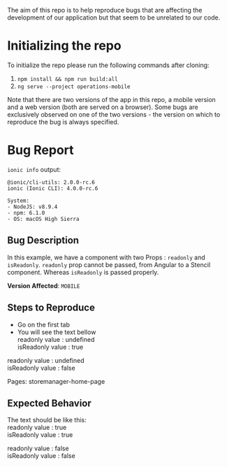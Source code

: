 The aim of this repo is to help reproduce bugs that are affecting the development of our application but that seem to be unrelated to our code.

# Initializing the repo

To initialize the repo please run the following commands after cloning:

1. `npm install && npm run build:all`
2. `ng serve --project operations-mobile` 

Note that there are two versions of the app in this repo, a mobile version and a web version (both are served on a browser). Some bugs are exclusively observed on one of the two versions - the version on which to reproduce the bug is always specified.


# Bug Report

`ionic info` output:

```
@ionic/cli-utils: 2.0.0-rc.6
ionic (Ionic CLI): 4.0.0-rc.6

System:
- NodeJS: v8.9.4
- npm: 6.1.0
- OS: macOS High Sierra
```


## Bug Description

In this example, we have a <yoo-readonly> component with two Props : `readonly` and `isReadonly`.
`readonly` prop cannot be passed, from Angular to a Stencil component. Whereas `isReadonly` is passed properly.

**Version Affected**: `MOBILE`

## Steps to Reproduce

- Go on the first tab
- You will see the text bellow <br/>
readonly value : undefined <br/>
isReadonly value : true <br/>

readonly value : undefined <br/>
isReadonly value : false <br/>

Pages: storemanager-home-page


## Expected Behavior

The text should be like this: <br/>
readonly value : true <br/>
isReadonly value : true <br/>

readonly value : false <br/>
isReadonly value : false <br/>
